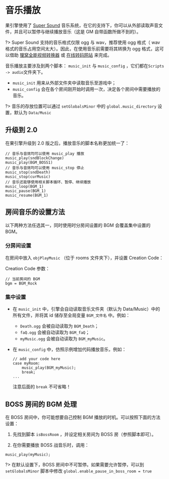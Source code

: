 # 音乐播放

果引擎使用了 [Super Sound](http://gmc.yoyogames.com/index.php?showtopic=120034) 音乐系统，在它的支持下，你可以从外部读取声音文件，并且可以暂停与继续播放音乐（这是 GM 自带函数所做不到的）。

?> Super Sound 支持的音乐格式仅限 ogg 与 wav，推荐使用 ogg 格式（ wav 格式的音乐占用空间太大）。因此，在使用音乐前需要将其转换为 ogg 格式，这可以借助 [狸窝全能视频转换器](http://www.leawo.cn) 或 [在线转码网站](https://convertio.co/zh/) 来完成。

音乐播放主要涉及到两个脚本： `music_init` 与 `music_config` ，它们都在`Scripts -> audio`文件夹下。

- `music_init` 用来从外部文件夹中读取音乐至游戏中；
- `music_config` 会在各个房间刚开始时调用一次，决定各个房间中需要播放的音乐。

?> 音乐的存放位置可以通过 `setGlobalsMinor` 中的 `global.music_directory` 设置，默认为 `Data/Music`

## 升级到 2.0

在果引擎升级到 2.0 版之后，播放音乐的脚本名称更加统一了：

```gml
// 音乐与音效均可以使用 music_play 播放
music_play(sndBlockChange)
music_play(BGM_BOSS1)
// 音乐与音效均可以使用 music_stop 停止
music_stop(sndDeath)
music_stop(curMusic)
// 音乐还能够使用相关脚本循环、暂停、继续播放
music_loop(BGM_1)
music_pause(BGM_1)
music_resume(BGM_1)
```

## 房间音乐的设置方法

以下两种方法任选其一，同时使用时分房间设置的 BGM 会覆盖集中设置的 BGM。

### 分房间设置

在房间中放入 `objPlayMusic` （位于 rooms 文件夹下），并设置 Creation Code：

Creation Code 参数：

```gml
// 当前房间的 BGM
bgm = BGM_Rock
```

### 集中设置

- 在 `music_init` 中，引擎会自动读取音乐文件夹（默认为 Data/Music）中的所有文件，并将其 id 储存至全局变量 `BGM_文件名` 中。例如：

  - `Death.ogg` 会被自动读取为 `BGM_Death`；
  - `faQ.ogg` 会被自动读取为 `BGM_faQ`；
  - `myMusic.ogg` 会被自动读取为 `BGM_myMusic`。

- 在 `music_config` 中，仿照示例增加代码播放音乐，例如：

  ```gml
  // add your code here
  case myRoom:
      music_play(BGM_myMusic);
      break;
  ...
  ```

  注意后面的 `break` 不可省略！

## BOSS 房间的 BGM 处理

在 BOSS 房间中，你可能想要自己控制 BGM 播放的时机。可以按照下面的方法设置：

1.  先找到脚本 `isBossRoom` ，并设定相关房间为 BOSS 房（参照脚本即可）。

2.  在你需要播放 BOSS 战音乐时，调用：

```gml
music_play(myMusic);
```

?> 在默认设置下，BOSS 房间中不可暂停。如果需要允许暂停，可以到 `setGlobalsMinor` 脚本中修改 `global.enable_pause_in_boss_room = true`
